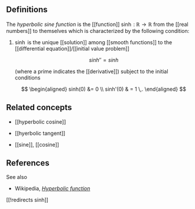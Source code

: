 

## Definitions

The _hyperbolic sine function_ is the [[function]] $\sinh \;\colon\; \mathbb{R} \to \mathbb{R}$ from the [[real numbers]] to themselves which is characterized by the following condition:

1. $\sinh$ is the unique [[solution]] among [[smooth functions]] to the [[differential equation]]/[[initial value problem]]

   $$ 
     sinh'' = sinh 
   $$

   (where a prime indicates the [[derivative]]) subject to the initial conditions 

   $$ 
     \begin{aligned}
       sinh(0) &= 0
       \\
       sinh'(0) & = 1
       \,.
     \end{aligned}
   $$

## Related concepts

* [[hyperbolic cosine]]

* [[hyerbolic tangent]]

* [[sine]], [[cosine]]


## References

See also

* Wikipedia, _[Hyperbolic function](https://en.wikipedia.org/wiki/Hyperbolic_function#Cosh)_

[[!redirects sinh]]
